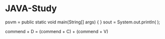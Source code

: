 # JAVA-Study

psvm = public static void main(String[] args) { }
sout = System.out.println( );

commend + D = (commend + C) + (commend + V)
